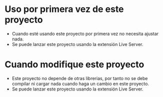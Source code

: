 # Uso por primera vez de este proyecto
* Cuando esté usando este proyecto por primera vez no necesita ajustar nada.
* Se puede lanzar este proyecto usando la extensión Live Server.

# Cuando modifique este proyecto
* Este proyecto no depende de otras librerias, por tanto no se debe compilar ni cargar nada cuando haga un cambio en este proyecto.
* Se puede lanzar este proyecto usando la extensión Live Server.